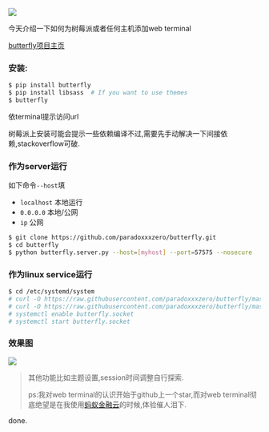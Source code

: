 ![](https://o4dyfn0ef.qnssl.com/image/Screen%20Shot%202016-03-23%20at%2020.47.50.png?imageView2/2/h/600)  

今天介绍一下如何为树莓派或者任何主机添加web terminal 

[butterfly项目主页](https://github.com/paradoxxxzero/butterfly)  

### 安装: 

```sh
$ pip install butterfly
$ pip install libsass  # If you want to use themes
$ butterfly
```  

依terminal提示访问url 

树莓派上安装可能会提示一些依赖编译不过,需要先手动解决一下间接依赖,stackoverflow可破. 

### 作为server运行 

如下命令`--host`填  

- `localhost` 本地运行
- `0.0.0.0` 本地/公网
- `ip` 公网 

```sh
$ git clone https://github.com/paradoxxxzero/butterfly.git
$ cd butterfly
$ python butterfly.server.py --host=[myhost] --port=57575 --nosecure
```  

### 作为linux service运行 

```sh
$ cd /etc/systemd/system
# curl -O https://raw.githubusercontent.com/paradoxxxzero/butterfly/master/butterfly.service
# curl -O https://raw.githubusercontent.com/paradoxxxzero/butterfly/master/butterfly.socket
# systemctl enable butterfly.socket
# systemctl start butterfly.socket
```  

### 效果图 

![](https://o4dyfn0ef.qnssl.com/image/687474703a2f2f70.gif?imageView2/2/h/600) 

> 其他功能比如主题设置,session时间调整自行探索.  
> 
> ps:我对web terminal的认识开始于github上一个star,而对web terminal彻底绝望是在我使用[蚂蚁金融云](https://www.cloud.alipay.com)的时候,体验催人泪下. 

done. 

